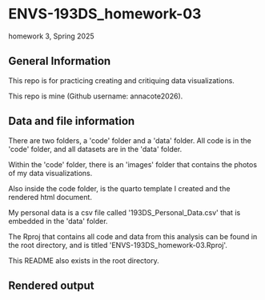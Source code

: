 # ENVS-193DS_homework-03
homework 3, Spring 2025

## General Information

This repo is for practicing creating and critiquing data visualizations.

This repo is mine (Github username: annacote2026).

## Data and file information

There are two folders, a 'code' folder and a 'data' folder. All code is in the 'code' folder, and all datasets are in the 'data' folder. 

Within the 'code' folder, there is an 'images' folder that contains the photos of my data visualizations. 

Also inside the code folder, is the quarto template I created and the rendered html document.

My personal data is a csv file called '193DS_Personal_Data.csv' that is embedded in the 'data' folder.

The Rproj that contains all code and data from this analysis can be found in the root directory, and is titled 'ENVS-193DS_homework-03.Rproj'.

This README also exists in the root directory.

## Rendered output

